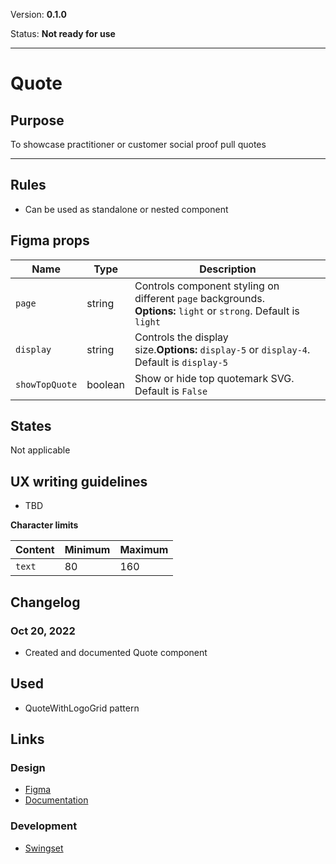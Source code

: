 Version: **0.1.0**

Status: **Not ready for use**



---

# Quote

## Purpose

To showcase practitioner or customer social proof pull quotes



---

## Rules

* Can be used as standalone or nested component

## Figma props

| Name | Type | Description |
|----|----|----|
| `page` | string | Controls component styling on different `page` backgrounds. **Options:** `light` or `strong`. Default is `light` |
| `display` | string | Controls the display size.**Options:** `display-5` or `display-4`. Default is `display-5` |
| `showTopQuote` | boolean | Show or hide top quotemark SVG. Default is `False` |

## States

Not applicable

## UX writing guidelines

* TBD


**Character limits**

| Content | Minimum | Maximum |
|----|----|----|
| `text` | 80 | 160 |

## Changelog

### Oct 20, 2022

* Created and documented Quote component

## Used

* QuoteWithLogoGrid pattern

## Links

### Design

* [Figma](https://www.figma.com/file/7cYgDM618stjYUHDqAfRec/Components?node-id=3847%3A11616)
* [Documentation](https://hashicorp-wpl-documentation.vercel.app/components/quote)

### Development

* [Swingset](https://react-components.vercel.app/components/quote)


